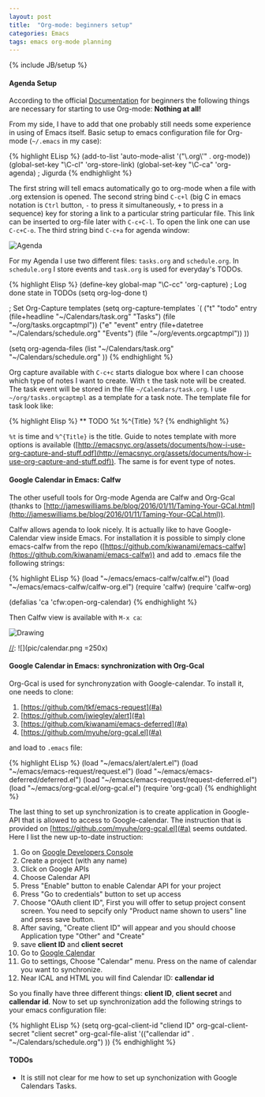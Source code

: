 ```yaml
---
layout: post
title:  "Org-mode: beginners setup"
categories: Emacs
tags: emacs org-mode planning
---
```

{% include JB/setup %}
<a name="a"></a>

#### Agenda Setup

Aсcording to the official [Documentation](http://orgmode.org/worg/org-configs/org-customization-guide.html) for beginners the following things are necessary for starting to use Org-mode: **Nothing at all!**

From my side, I have to add that one probably still needs some
experience in using of Emacs itself. Basic setup to emacs
configuration file for Org-mode (`~/.emacs` in my case):

{% highlight ELisp %}
(add-to-list 'auto-mode-alist '("\\.org\\'" . org-mode))
(global-set-key "\C-cl" 'org-store-link)
(global-set-key "\C-ca" 'org-agenda)
; Jigurda
{% endhighlight %}

The first string will tell emacs automatically go to org-mode when
a file with .org extension is opened. The second string bind `C-c+l` (big
C in emacs notation is `Ctrl` button, `-` to press it simultaneously,
`+` to press in a sequence) key for storing a link to a particular
string particular file. This link can be inserted to org-file later
with `C-c+C-l`. To open the link one can use `C-c+C-o`. The third string
bind `C-c+a` for agenda window:

[//]: ![](https://azarnyx.github.io/pic/Agenda.png)
[//]: ![](pic/Agenda.png)

<img src="https://azarnyx.github.io/pic/Agenda.png" alt="Agenda" style="width: 800px;"/>

For my Agenda I use two different files: `tasks.org` and
`schedule.org`. In `schedule.org` I store events and `task.org` is used
for everyday's TODOs.

{% highlight Elisp %}
(define-key global-map "\C-cc" 'org-capture)
; Log done state in TODOs
(setq org-log-done t)

; Set Org-Capture templates
(setq org-capture-templates
    `(
      ("t" "todo" entry (file+headline "~/Calendars/task.org" "Tasks")
        (file "~/org/tasks.orgcaptmpl"))
	  ("e" "event" entry (file+datetree "~/Calendars/schedule.org" "Events")
        (file "~/org/events.orgcaptmpl"))
))

(setq org-agenda-files (list "~/Calendars/task.org"
                             "~/Calendars/schedule.org"
))
{% endhighlight %}

Org capture available with `C-c+c` starts dialogue box where I can choose
which type of notes I want to create. With `t` the task note will be
created. The task event will be stored in the file
`~/Calendars/task.org`. I use `~/org/tasks.orgcaptmpl` as a template
for a task note. The template file for task look like:

{% highlight Elisp %}
** TODO %t %^{Title}
%?
{% endhighlight %}

`%t` is time and `%^{Title}` is the title. Guide to notes template with more
 options is available
 ([http://emacsnyc.org/assets/documents/how-i-use-org-capture-and-stuff.pdf](http://emacsnyc.org/assets/documents/how-i-use-org-capture-and-stuff.pdf)). The
 same is for event type of notes.
 
#### Google Calendar in Emacs: Calfw

The other usefull tools for Org-mode Agenda are Calfw and Org-Gcal
(thanks to
[http://jameswilliams.be/blog/2016/01/11/Taming-Your-GCal.html](http://jameswilliams.be/blog/2016/01/11/Taming-Your-GCal.html)).

Calfw allows agenda to look nicely. It is actually like to have
Google-Calendar view inside Emacs. For installation it is possible to
simply clone emacs-calfw from the repo
([https://github.com/kiwanami/emacs-calfw](https://github.com/kiwanami/emacs-calfw))
and add to .emacs file the following strings:

{% highlight ELisp %}
(load "~/emacs/emacs-calfw/calfw.el")
(load "~/emacs/emacs-calfw/calfw-org.el")
(require 'calfw)
(require 'calfw-org)

(defalias 'ca 'cfw:open-org-calendar)
{% endhighlight %}

Then Calfw view is available with `M-x ca`:

[//]: ![](https://azarnyx.github.io/pic/calendar.png)
<img src="https://azarnyx.github.io/pic/calendar.png" alt="Drawing" style="width: 800px;"/>

[//]: ![](pic/calendar.png =250x)

#### Google Calendar in Emacs: synchronization with Org-Gcal

Org-Gcal is used for synchronyzation with Google-calendar. To install
it, one needs to clone:

1. [https://github.com/tkf/emacs-request](#a)
2. [https://github.com/jwiegley/alert](#a)
3. [https://github.com/kiwanami/emacs-deferred](#a)
4. [https://github.com/myuhe/org-gcal.el](#a)

and load to `.emacs` file:

{% highlight ELisp %} 
(load "~/emacs/alert/alert.el") 
(load "~/emacs/emacs-request/request.el") 
(load "~/emacs/emacs-deferred/deferred.el")
(load "~/emacs/emacs-request/request-deferred.el")
(load "~/emacs/org-gcal.el/org-gcal.el")
(require 'org-gcal)
{% endhighlight %}

The last thing to set up synchronization is to create application in
Google-API that is allowed to access to Google-calendar. The
instruction that is provided on
[https://github.com/myuhe/org-gcal.el](#a) seems outdated. Here I list the
new up-to-date instruction:

1. Go on [Google Developers Console](https://console.developers.google.com/iam-admin/projects)
2. Create a project (with any name)
3. Click on Google APIs
4. Choose Calendar API
5. Press "Enable" button to enable Calendar API for your project
6. Press "Go to credentials" button to set up access
7. Choose "OAuth client ID", First you will offer to setup project consent screen. You need to sepcify only "Product name shown to users" line and press save button.
8. After saving, "Create client ID" will appear and you should choose Application type "Other" and "Create"
9. save **client ID** and **client secret**
10. Go to [Google Calendar](https://calendar.google.com/calendar)
11. Go to settings, Choose "Calendar" menu. Press on the name of calendar you want to synchronize.
12. Near ICAL and HTML you will find Calendar ID: **callendar id**

So you finally have three different things: **client ID**, **client
secret** and **callendar id**. Now to set up synchronization add the
following strings to your emacs configuration file:

{% highlight ELisp %} 
(setq org-gcal-client-id "cliend ID"
      org-gcal-client-secret "client secret"
      org-gcal-file-alist '(("callendar id" .  "~/Calendars/schedule.org")
	  ))
{% endhighlight %}

#### TODOs

* It is still not clear for me how to set up synchonization with Google
Calendars Tasks.
